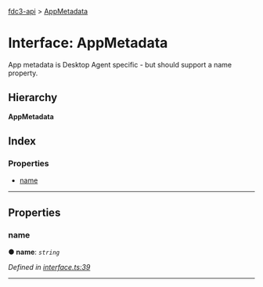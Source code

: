 [fdc3-api](../README.md) > [AppMetadata](../interfaces/appmetadata.md)

# Interface: AppMetadata

App metadata is Desktop Agent specific - but should support a name property.

## Hierarchy

**AppMetadata**

## Index

### Properties

* [name](appmetadata.md#name)

---

## Properties

<a id="name"></a>

###  name

**● name**: *`string`*

*Defined in [interface.ts:39](/src/interface.ts#L39)*

___

